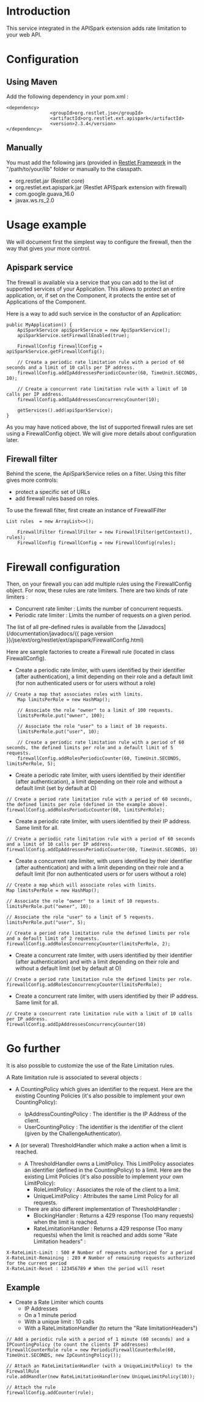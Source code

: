 # Introduction

This service integrated in the APISpark extension adds rate limitation to your web API.

# Configuration

## Using Maven

Add the following dependency in your pom.xml :

<pre class="language-markup"><code class="language-markup">&lt;dependency&gt;
&Tab;&Tab;&lt;groupId&gt;org.restlet.jse&lt;/groupId&gt;
&Tab;&Tab;&lt;artifactId&gt;org.restlet.ext.apispark&lt;/artifactId&gt;
&Tab;&Tab;&lt;version&gt;2.3.4&lt;/version&gt;
&lt;/dependency&gt;
</code></pre>

## Manually

You must add the following jars (provided in
[Restlet Framework](http://restlet.com/downloads/current#release=stable&edition=jse&distribution=zip) in the "/path/to/your/lib" folder or manually to the classpath.

* 	org.restlet.jar (Restlet core)
* 	org.restlet.ext.apispark.jar (Restlet APISpark extension with firewall)
*	com.google.guava_16.0
*	javax.ws.rs_2.0

# Usage example

We will document first the simplest way to configure the firewall, then the way that gives your more control.

## Apispark service

The firewall is available via a service that you can add to the list of supported services of your Application.
This allows to protect an entire application, or, if set on the Component, it protects the entire set of Applications of the Component.

Here is a way to add such service in the constuctor of an Application:

<pre class="language-java"><code class="language-java">public MyApplication() {
    ApiSparkService apiSparkService = new ApiSparkService();
    apiSparkService.setFirewallEnabled(true);

    FirewallConfig firewallConfig = apiSparkService.getFirewallConfig();

    // Create a periodic rate limitation rule with a period of 60 seconds and a limit of 10 calls per IP address.
    firewallConfig.addIpAddressesPeriodicCounter(60, TimeUnit.SECONDS, 10);

    // Create a concurrent rate limitation rule with a limit of 10 calls per IP address.
    firewallConfig.addIpAddressesConcurrencyCounter(10);

    getServices().add(apiSparkService);
}
</code></pre>

As you may have noticed above, the list of supported firewall rules are set using a FirewallConfig object. We will give more details about configuration later.

## Firewall filter

Behind the scene, the ApiSparkService relies on a filter.
Using this filter gives more controls:

* protect a specific set of URLs
* add firewall rules based on roles.

To use the firewall filter, first create an instance of FirewallFilter

<pre class="language-java"><code class="language-java">List<FirewallRule> rules  = new ArrayList<>();

    FirewallFilter firewallFilter = new FirewallFilter(getContext(), rules);
    FirewallConfig firewallConfig = new FirewallConfig(rules);
</code></pre>

# Firewall configuration

Then, on your firewall you can add multiple rules using the FirewallConfig object. For now, these rules are rate limiters.
There are two kinds of rate limiters :

* Concurrent rate limiter : Limits the number of concurrent requests.
* Periodic rate limiter : Limits the number of requests on a given period.

The list of all pre-defined rules is available from the [Javadocs](/documentation/javadocs/{{ page.version }}/jse/ext/org/restlet/ext/apispark/FirewallConfig.html)

Here are sample factories to create a Firewall rule (located in class FirewallConfig).

* Create a periodic rate limiter, with users identified by their identifier (after authentication), a limit depending on their role and a default limit (for non authenticated users or for users without a role)  

<pre class="language-java"><code class="language-java">// Create a map that associates roles with limits.  
    Map<String, Integer> limitsPerRole = new HashMap<String, Integer>();

    // Associate the role "owner" to a limit of 100 requests.  
    limitsPerRole.put("owner", 100);

    // Associate the role "user" to a limit of 10 requests.  
    limitsPerRole.put("user", 10);

    // Create a periodic rate limitation rule with a period of 60 seconds, the defined limits per role and a default limit of 5 requests.  
    firewallConfig.addRolesPeriodicCounter(60, TimeUnit.SECONDS, limitsPerRole, 5);
</code></pre>

* Create a periodic rate limiter, with users identified by their identifier (after authentication), a limit depending on their role and without a default limit (set by default at O)

<pre class="language-java"><code class="language-java">// Create a period rate limitation rule with a period of 60 seconds, the defined limits per role (defined in the example above).  
firewallConfig.addRolesPeriodicCounter(60, limitsPerRole);
</code></pre>

* Create a periodic rate limiter, with users identified by their IP address. Same limit for all.  

<pre class="language-java"><code class="language-java">// Create a periodic rate limitation rule with a period of 60 seconds and a limit of 10 calls per IP address.
firewallConfig.addIpAddressesPeriodicCounter(60, TimeUnit.SECONDS, 10)
</code></pre>

* Create a concurrent rate limiter, with users identified by their identifier (after authentication) and with a limit depending on their role and a default limit (for non authenticated users or for users without a role)  

<pre class="language-java"><code class="language-java">// Create a map which will associate roles with limits.  
Map<String, Integer> limitsPerRole = new HashMap<String, Integer>();

// Associate the role "owner" to a limit of 10 requests.  
limitsPerRole.put("owner", 10);

// Associate the role "user" to a limit of 5 requests.  
limitsPerRole.put("user", 5);

// Create a period rate limitation rule the defined limits per role and a default limit of 2 requests.  
firewallConfig.addRolesConcurrencyCounter(limitsPerRole, 2);
</code></pre>

* Create a concurrent rate limiter, with users identified by their identifier (after authentication) and with a limit depending on their role and without a default limit (set by default at O)  

<pre class="language-java"><code class="language-java">// Create a period rate limitation rule the defined limits per role.  
firewallConfig.addRolesConcurrencyCounter(limitsPerRole);
</code></pre>

* Create a concurrent rate limiter, with users identified by their IP address. Same limit for all.

<pre class="language-java"><code class="language-java">// Create a concurrent rate limitation rule with a limit of 10 calls per IP address.
firewallConfig.addIpAddressesConcurrencyCounter(10)
</code></pre>

# Go further

It is also possible to customize the use of the Rate Limitation rules.

A Rate limitation rule is associated to several objects :

* A CountingPolicy which gives an identifier to the request. Here are the existing Counting Policies (it's also possible to implement your own CountingPolicy):  
    * IpAddressCountingPolicy : The identifier is the IP Address of the client.  
    * UserCountingPolicy : The identifier is the identifier of the client (given by the ChallengeAuthenticator).  

* A (or several) ThresholdHandler which make a action when a limit is reached.
  * A ThresholdHandler owns a LimitPolicy. This LimitPolicy associates an identifier (defined in the CountingPolicy) to a limit. Here are the existing Limit Policies (it's also possible to implement your own LimitPolicy):
    * RoleLimitPolicy : Associates the role of the client to a limit.
    * UniqueLimitPolicy : Attributes the same Limit Policy for all requests.
  * There are also different implementation of ThresholdHandler :
    * BlockingHandler : Returns a 429 response (Too many requests) when the limit is reached.
    * RateLimitationHandler : Returns a 429 response (Too many requests) when the limit is reached and adds some "Rate Limitation headers" :

<pre class="language-ini"><code class="language-ini">X-RateLimit-Limit : 500 # Number of requests authorized for a period
X-RateLimit-Remaining : 289 # Number of remaining requests authorized for the current period
X-RateLimit-Reset : 123456789 # When the period will reset
</code></pre>

## Example

* Create a Rate Limiter which counts
    * IP Addresses
    * On a 1 minute period
    * With a unique limit : 10 calls
    * With a RateLimitationHandler (to return the "Rate limitationHeaders")

<pre class="language-java"><code class="language-java">// Add a periodic rule with a period of 1 minute (60 seconds) and a IPCountingPolicy (to count the clients IP addresses)
FirewallCounterRule rule = new PeriodicFirewallCounterRule(60, TimeUnit.SECONDS, new IpCountingPolicy());

// Attach an RateLimitationHandler (with a UniqueLimitPolicy) to the FirewallRule
rule.addHandler(new RateLimitationHandler(new UniqueLimitPolicy(10));

// Attach the rule
firewallConfig.addCounter(rule);
</code></pre>
